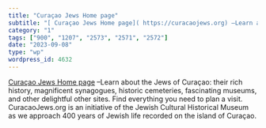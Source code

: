 ```yaml
---
title: "Curaçao Jews Home page"
subtitle: "[ Curaçao Jews Home page]( https://curacaojews.org) –Learn about the Jews of Curaçao: their rich his..."
category: "1"
tags: ["900", "1207", "2573", "2571", "2572"]
date: "2023-09-08"
type: "wp"
wordpress_id: 4632
---
```

[ Curaçao Jews Home page]( https://curacaojews.org) –Learn about the Jews of Curaçao: their rich history, magnificent synagogues, historic cemeteries, fascinating museums, and other delightful other sites. Find everything you need to plan a visit. CuracaoJews.org is an initiative of the Jewish Cultural Historical Museum as we approach 400 years of Jewish life recorded on the island of Curaçao.